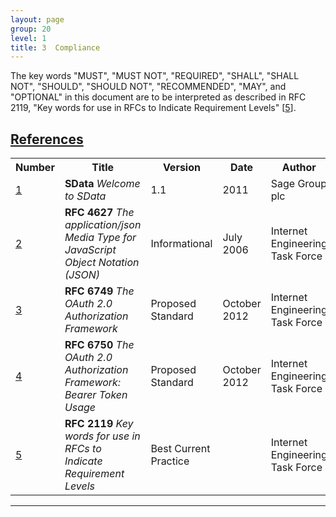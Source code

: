 ```yaml
---
layout: page
group: 20
level: 1
title: 3  Compliance
---
```


The key words "MUST", "MUST NOT", "REQUIRED", "SHALL", "SHALL NOT", "SHOULD", "SHOULD NOT", "RECOMMENDED", "MAY", and "OPTIONAL" in this document are to be interpreted as described in RFC 2119, "Key words for use in RFCs to Indicate Requirement Levels" [[5](#5)].

## <a name="references" href="#references">References</a>

<table>
    <tr>
        <th>Number</th><th>Title</th><th>Version</th><th>Date</th><th>Author</th>
    </tr>
    <tr>
        <td><a name="1" href="#1">1</a></td><td><strong>SData</strong> <i>Welcome to SData</i></td><td>1.1</td><td>2011</td><td>Sage Group plc</td>
    </tr>
    <tr>
        <td><a name="2" href="#2">2</a></td><td><strong>RFC 4627</strong> <i>The application/json Media Type for JavaScript Object Notation (JSON)</i></td><td>Informational</td><td>July 2006</td><td>Internet Engineering Task Force</td>
    </tr>
    <tr>
        <td><a name="3" href="#3">3</a></td><td><strong>RFC 6749</strong> <i>The OAuth 2.0 Authorization Framework</i></td><td>Proposed Standard</td><td>October 2012</td><td>Internet Engineering Task Force</td>
    </tr>
    <tr>
        <td><a name="4" href="#4">4</a></td><td><strong>RFC 6750</strong> <i>The OAuth 2.0 Authorization Framework: Bearer Token Usage</i></td><td>Proposed Standard</td><td>October 2012</td><td>Internet Engineering Task Force</td>
    </tr>
    <tr>
        <td><a name="5" href="#5">5</a></td><td><strong>RFC 2119</strong> <i>Key words for use in RFCs to Indicate Requirement Levels</i></td><td>Best Current Practice</td><td></td><td>Internet Engineering Task Force</td>
    </tr>
</table>

***